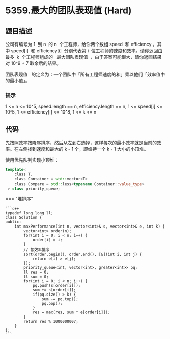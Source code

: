 # 5359.最大的团队表现值 (Hard)

## 题目描述

公司有编号为 1  到 n  的 n  个工程师，给你两个数组 speed  和 efficiency ，其中 speed[i]  和 efficiency[i]  分别代表第 i  位工程师的速度和效率。请你返回由最多  k  个工程师组成的  ​​​​​​ 最大团队表现值  ，由于答案可能很大，请你返回结果对 10^9 + 7 取余后的结果。

团队表现值   的定义为：一个团队中「所有工程师速度的和」乘以他们「效率值中的最小值」。

### 提示

1 <= n <= 10^5, speed.length == n, efficiency.length == n, 1 <= speed[i] <= 10^5, 1 <= efficiency[i] <= 10^8, 1 <= k <= n

## 代码

先按照效率按降序排序，然后从左到右选择，这样每次的最小效率就是当前的效率。在左侧找到速度和最大的 k - 1 个，即维持一个 k - 1 大小的小顶堆。

使用优先队列实现小顶堆：

```c++
template<
    class T,
    class Container = std::vector<T>
    class Compare = std::less<typename Container::value_type>
 > class priority_queue;
```

=== "堆排序"

    ```c++
    typedef long long ll;
    class Solution {
    public:
        int maxPerformance(int n, vector<int>& s, vector<int>& e, int k) {
            vector<int> order(n);
            for(int i = 0; i < n; i++) {
                order[i] = i;
            }
            // 按效率排序
            sort(order.begin(), order.end(), [&](int i, int j) {
                return e[i] > e[j];
            });
            priority_queue<int, vector<int>, greater<int>> pq;
            ll res = 0;
            ll sum = 0;
            for(int i = 0; i < n; i++) {
                pq.push(s[order[i]]);
                sum += s[order[i]];
                if(pq.size() > k) {
                    sum -= pq.top();
                    pq.pop();
                }
                res = max(res, sum * e[order[i]]);
            }
            return res % 1000000007;
        }
    };
    ```
